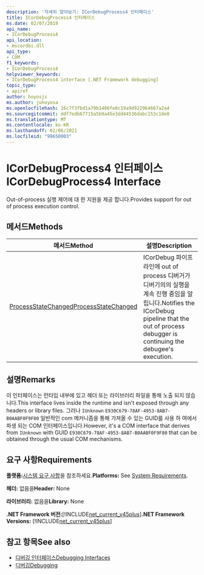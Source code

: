 ```yaml
---
description: '자세히 알아보기: ICorDebugProcess4 인터페이스'
title: ICorDebugProcess4 인터페이스
ms.date: 02/07/2019
api_name:
- ICorDebugProcess4
api_location:
- mscordbi.dll
api_type:
- COM
f1_keywords:
- ICorDebugProcess4
helpviewer_keywords:
- ICorDebugProcess4 interface [.NET Framework debugging]
topic_type:
- apiref
author: hoyosjs
ms.author: juhoyosa
ms.openlocfilehash: 16c7f3fbd1a79b1406fe0c19a9d922964667a2a4
ms.sourcegitcommit: ddf7edb67715a5b9a45e3dd44536dabc153c1de0
ms.translationtype: MT
ms.contentlocale: ko-KR
ms.lasthandoff: 02/06/2021
ms.locfileid: "99650003"
---
```

# <a name="icordebugprocess4-interface"></a><span data-ttu-id="4928e-103">ICorDebugProcess4 인터페이스</span><span class="sxs-lookup"><span data-stu-id="4928e-103">ICorDebugProcess4 Interface</span></span>

<span data-ttu-id="4928e-104">Out-of-process 실행 제어에 대 한 지원을 제공 합니다.</span><span class="sxs-lookup"><span data-stu-id="4928e-104">Provides support for out of process execution control.</span></span>

## <a name="methods"></a><span data-ttu-id="4928e-105">메서드</span><span class="sxs-lookup"><span data-stu-id="4928e-105">Methods</span></span>

| <span data-ttu-id="4928e-106">메서드</span><span class="sxs-lookup"><span data-stu-id="4928e-106">Method</span></span>                                                                 | <span data-ttu-id="4928e-107">설명</span><span class="sxs-lookup"><span data-stu-id="4928e-107">Description</span></span>                                                                                             |
| ---------------------------------------------------------------------- | ------------------------------------------------------------------------------------------------------- |
| [<span data-ttu-id="4928e-108">ProcessStateChanged</span><span class="sxs-lookup"><span data-stu-id="4928e-108">ProcessStateChanged</span></span>](icordebugprocess4-processstatechanged-method.md) | <span data-ttu-id="4928e-109">ICorDebug 파이프라인에 out of process 디버거가 디버기의의 실행을 계속 진행 중임을 알립니다.</span><span class="sxs-lookup"><span data-stu-id="4928e-109">Notifies the ICorDebug pipeline that the out of process debugger is continuing the debugee's execution.</span></span> |

## <a name="remarks"></a><span data-ttu-id="4928e-110">설명</span><span class="sxs-lookup"><span data-stu-id="4928e-110">Remarks</span></span>

<span data-ttu-id="4928e-111">이 인터페이스는 런타임 내부에 있고 헤더 또는 라이브러리 파일을 통해 노출 되지 않습니다.</span><span class="sxs-lookup"><span data-stu-id="4928e-111">This interface lives inside the runtime and isn't exposed through any headers or library files.</span></span> <span data-ttu-id="4928e-112">그러나 `IUnknown` `E930C679-78AF-4953-8AB7-B0AABF0F9F80` 일반적인 com 메커니즘을 통해 가져올 수 있는 GUID를 사용 하 여에서 파생 되는 COM 인터페이스입니다.</span><span class="sxs-lookup"><span data-stu-id="4928e-112">However, it's a COM interface that derives from `IUnknown` with GUID `E930C679-78AF-4953-8AB7-B0AABF0F9F80` that can be obtained through the usual COM mechanisms.</span></span>

## <a name="requirements"></a><span data-ttu-id="4928e-113">요구 사항</span><span class="sxs-lookup"><span data-stu-id="4928e-113">Requirements</span></span>

<span data-ttu-id="4928e-114">**플랫폼:**[시스템 요구 사항](../../get-started/system-requirements.md)을 참조하세요.</span><span class="sxs-lookup"><span data-stu-id="4928e-114">**Platforms:** See [System Requirements](../../get-started/system-requirements.md).</span></span>

<span data-ttu-id="4928e-115">**헤더:** 없음을</span><span class="sxs-lookup"><span data-stu-id="4928e-115">**Header:** None</span></span>

<span data-ttu-id="4928e-116">**라이브러리:** 없음을</span><span class="sxs-lookup"><span data-stu-id="4928e-116">**Library:** None</span></span>

<span data-ttu-id="4928e-117">**.NET Framework 버전:**[!INCLUDE[net_current_v45plus](../../../../includes/net-current-v20plus-md.md)]</span><span class="sxs-lookup"><span data-stu-id="4928e-117">**.NET Framework Versions:** [!INCLUDE[net_current_v45plus](../../../../includes/net-current-v20plus-md.md)]</span></span>

## <a name="see-also"></a><span data-ttu-id="4928e-118">참고 항목</span><span class="sxs-lookup"><span data-stu-id="4928e-118">See also</span></span>

- [<span data-ttu-id="4928e-119">디버깅 인터페이스</span><span class="sxs-lookup"><span data-stu-id="4928e-119">Debugging Interfaces</span></span>](debugging-interfaces.md)
- [<span data-ttu-id="4928e-120">디버깅</span><span class="sxs-lookup"><span data-stu-id="4928e-120">Debugging</span></span>](index.md)
